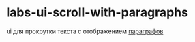 # labs-ui-scroll-with-paragraphs

ui для прокрутки текста с отображением [параграфов]

[параграфов]:<https://photos.google.com/share/AF1QipMKhy4HlRyjQU_Ff8vG54c6LG3pcqqxfqT5EOS50FBG1D8UiEOii833OrD12T_saA/photo/AF1QipPK959eeGpOFnf8IOXqkJs3ap03IW168g_M1ib3?key=WlYyRnhRQzhGV0ktTFJtc2dFaURMd0hEYnJISkN3>
